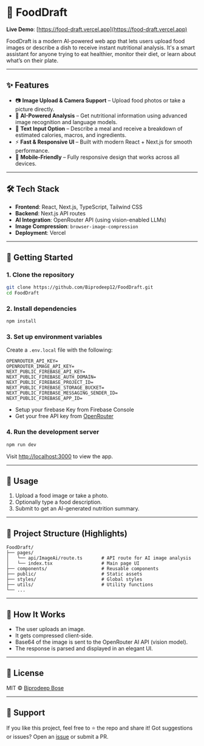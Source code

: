 # 🍱 FoodDraft

**Live Demo**: [https://food-draft.vercel.app](https://food-draft.vercel.app)

FoodDraft is a modern AI-powered web app that lets users upload food images or describe a dish to receive instant nutritional analysis. It's a smart assistant for anyone trying to eat healthier, monitor their diet, or learn about what’s on their plate.

---

## ✨ Features

- 📷 **Image Upload & Camera Support** – Upload food photos or take a picture directly.
- 🧠 **AI-Powered Analysis** – Get nutritional information using advanced image recognition and language models.
- 📄 **Text Input Option** – Describe a meal and receive a breakdown of estimated calories, macros, and ingredients.
- ⚡ **Fast & Responsive UI** – Built with modern React + Next.js for smooth performance.
- 📱 **Mobile-Friendly** – Fully responsive design that works across all devices.

---

## 🛠️ Tech Stack

- **Frontend**: React, Next.js, TypeScript, Tailwind CSS
- **Backend**: Next.js API routes
- **AI Integration**: OpenRouter API (using vision-enabled LLMs)
- **Image Compression**: `browser-image-compression`
- **Deployment**: Vercel

---

## 🚀 Getting Started

### 1. Clone the repository

```bash
git clone https://github.com/Biprodeep12/FoodDraft.git
cd FoodDraft
````

### 2. Install dependencies

```bash
npm install
```

### 3. Set up environment variables

Create a `.env.local` file with the following:

```env
OPENROUTER_API_KEY=
OPENROUTER_IMAGE_API_KEY=
NEXT_PUBLIC_FIREBASE_API_KEY=
NEXT_PUBLIC_FIREBASE_AUTH_DOMAIN=
NEXT_PUBLIC_FIREBASE_PROJECT_ID=
NEXT_PUBLIC_FIREBASE_STORAGE_BUCKET=
NEXT_PUBLIC_FIREBASE_MESSAGING_SENDER_ID=
NEXT_PUBLIC_FIREBASE_APP_ID=
```

* Setup your firebase Key from Firebase Console
* Get your free API key from [OpenRouter](https://openrouter.ai/settings/integrations)

### 4. Run the development server

```bash
npm run dev
```

Visit [http://localhost:3000](http://localhost:3000) to view the app.

---

## 📸 Usage

1. Upload a food image or take a photo.
2. Optionally type a food description.
3. Submit to get an AI-generated nutrition summary.

---

## 📂 Project Structure (Highlights)

```
FoodDraft/
├── pages/
│   └── api/ImageAi/route.ts       # API route for AI image analysis
│   └── index.tsx                  # Main page UI
├── components/                    # Reusable components
├── public/                        # Static assets
├── styles/                        # Global styles
├── utils/                         # Utility functions
└── ...
```

---

## 🧠 How It Works

* The user uploads an image.
* It gets compressed client-side.
* Base64 of the image is sent to the OpenRouter AI API (vision model).
* The response is parsed and displayed in an elegant UI.

---

## 📃 License

MIT © [Biprodeep Bose](https://github.com/Biprodeep12)

---

## 🙌 Support

If you like this project, feel free to ⭐️ the repo and share it!
Got suggestions or issues? Open an [issue](https://github.com/Biprodeep12/FoodDraft/issues) or submit a PR.

```
